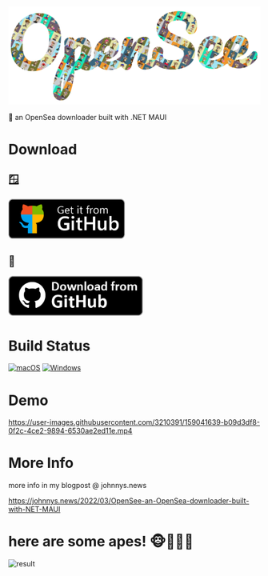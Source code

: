 ![font](https://raw.githubusercontent.com/nor0x/OpenSee/main/art/font.png)


👀 an OpenSea downloader built with .NET MAUI

# Download
## 🪟 
<a href="https://github.com/nor0x/OpenSee/releases/download/OpenSee-v1/OpenSee.msix"><img style="height:80px" src="https://raw.githubusercontent.com/nor0x/OpenSee/main/art/windows-download.png" /></a>

## 🍏 
<a href="https://github.com/nor0x/OpenSee/releases/download/OpenSee-v1/OpenSee.app.zip"><img style="height:80px" src="https://raw.githubusercontent.com/nor0x/OpenSee/main/art/apple-download.png" /></a>

# Build Status
[![macOS](https://github.com/nor0x/OpenSee/actions/workflows/macos.yml/badge.svg)](https://github.com/nor0x/OpenSee/actions/workflows/macos.yml)
[![Windows](https://github.com/nor0x/OpenSee/actions/workflows/windows.yml/badge.svg)](https://github.com/nor0x/OpenSee/actions/workflows/windows.yml)


# Demo
https://user-images.githubusercontent.com/3210391/159041639-b09d3df8-0f2c-4ce2-9894-6530ae2ed11e.mp4


# More Info
more info in my blogpost @ johnnys.news

https://johnnys.news/2022/03/OpenSee-an-OpenSea-downloader-built-with-NET-MAUI



# here are some apes! 🐵🙈🙉🙊

![result](https://raw.githubusercontent.com/nor0x/OpenSee/main/art/result.jpg)
